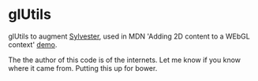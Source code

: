 glUtils
=======

glUtils to augment [Sylvester](https://github.com/jcoglan/sylvester), used in MDN 'Adding 2D content to a WEbGL context' [demo](https://developer.mozilla.org/en-US/docs/Web/WebGL/Adding_2D_content_to_a_WebGL_context).

The the author of this code is of the internets. Let me know if you know where it came from. Putting this up for bower.